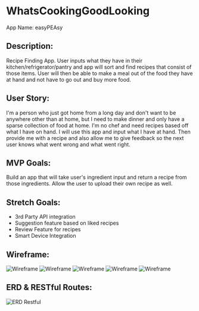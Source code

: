 # WhatsCookingGoodLooking
App Name: easyPEAsy

## Description:

Recipe Finding App. User inputs what they have in their kitchen/refrigerator/pantry and app will sort and find recipes that consist of those items. User will then be able to make a meal out of the food they have at hand and not have to go out and buy more food.   

## User Story: 

I'm a person who just got home from a long day and don't want to be anywhere other than at home, but I need to make dinner and only have a sparse collection of food at home. I'm no chef and need recipes based off what I have on hand. I will use this app and input what I have at hand. Then provide me with a recipe and also allow me to give feedback so the next user knows what went wrong and what went right.

## MVP Goals:

Build an app that will take user's ingredient input and return a recipe from those ingredients.
Allow the user to upload their own recipe as well.

## Stretch Goals:

  - 3rd Party API integration 
  - Suggestion feature based on liked recipes
  - Review Feature for recipes
  - Smart Device Integration

## Wireframe:
![Wireframe](https://github.com/prireds174/WhatsCookingGoodLooking/blob/main/Wireframe/Screenshot%202022-01-23%20212354.png)
![Wireframe](https://github.com/prireds174/WhatsCookingGoodLooking/blob/main/Wireframe/Screenshot%202022-01-23%20212443.png)
![Wireframe](https://github.com/prireds174/WhatsCookingGoodLooking/blob/main/Wireframe/Screenshot%202022-01-23%20212514.png)
![Wireframe](https://github.com/prireds174/WhatsCookingGoodLooking/blob/main/Wireframe/Screenshot%202022-01-23%20212638.png)
![Wireframe](https://github.com/prireds174/WhatsCookingGoodLooking/blob/main/Wireframe/Screenshot%202022-01-23%20212708.png)

## ERD & RESTful Routes:
![ERD Restful](https://github.com/prireds174/WhatsCookingGoodLooking/blob/main/image%20(1).png)

